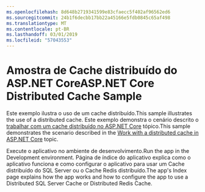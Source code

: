 ```yaml
---
ms.openlocfilehash: 8d648b2719341599e83cfaecc5f402af96562ed6
ms.sourcegitcommit: 24b1f6decbb17bb22a45166e5fdb0845c65af498
ms.translationtype: MT
ms.contentlocale: pt-BR
ms.lasthandoff: 03/01/2019
ms.locfileid: "57043553"
---
```

# <a name="aspnet-core-distributed-cache-sample"></a><span data-ttu-id="f447d-101">Amostra de Cache distribuído do ASP.NET Core</span><span class="sxs-lookup"><span data-stu-id="f447d-101">ASP.NET Core Distributed Cache Sample</span></span>

<span data-ttu-id="f447d-102">Este exemplo ilustra o uso de um cache distribuído.</span><span class="sxs-lookup"><span data-stu-id="f447d-102">This sample illustrates the use of a distributed cache.</span></span> <span data-ttu-id="f447d-103">Este exemplo demonstra o cenário descrito o [trabalhar com um cache distribuído no ASP.NET Core](https://docs.microsoft.com/aspnet/core/performance/caching/distributed) tópico.</span><span class="sxs-lookup"><span data-stu-id="f447d-103">This sample demonstrates the scenario described in the [Work with a distributed cache in ASP.NET Core](https://docs.microsoft.com/aspnet/core/performance/caching/distributed) topic.</span></span>

<span data-ttu-id="f447d-104">Execute o aplicativo no ambiente de desenvolvimento.</span><span class="sxs-lookup"><span data-stu-id="f447d-104">Run the app in the Development environment.</span></span> <span data-ttu-id="f447d-105">Página de índice do aplicativo explica como o aplicativo funciona e como configurar o aplicativo para usar um Cache distribuído do SQL Server ou o Cache Redis distribuído.</span><span class="sxs-lookup"><span data-stu-id="f447d-105">The app's Index page explains how the app works and how to configure the app to use a Distributed SQL Server Cache or Distributed Redis Cache.</span></span>
